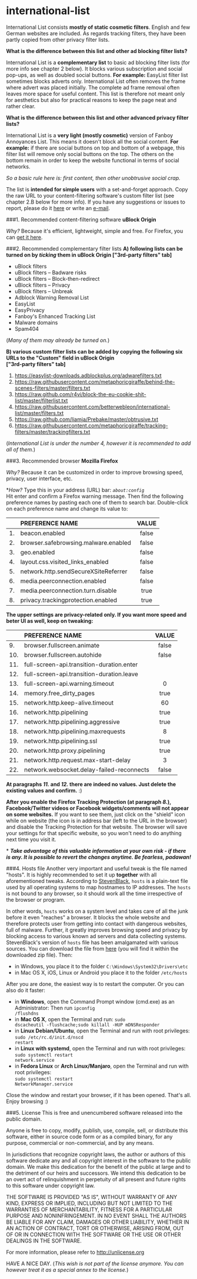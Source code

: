 # international-list

International List consists **mostly of static cosmetic filters**. English and few German websites are included. As regards tracking filters, they have been partly copied from other privacy filter lists.

**What is the difference between this list and other ad blocking filter lists?**

International List is a **complementary list** to basic ad blocking filter lists (for more info see chapter 2 below). It blocks various subscription and social pop-ups, as well as doubled social buttons. **For example:** EasyList filter list sometimes blocks adverts only. International List often removes the frame where advert was placed initially. The complete ad frame removal often leaves more space for useful content. This list is therefore not meant only for aesthetics but also for practical reasons to keep the page neat and rather clear.

**What is the difference between this list and other advanced privacy filter lists?**

International List is a **very light (mostly cosmetic)** version of Fanboy Annoyances List. This means it doesn't block all the social content. **For example:** if there are social buttons on top and bottom of a webpage, this filter list will remove only social buttons on the top. The others on the bottom remain in order to keep the website functional in terms of social networks.

*So a basic rule here is: first content, then other unobtrusive social crap.*

The list is **intended for simple users** with a set-and-forget approach. Copy the raw URL to your content-filtering software's custom filter list (see chapter 2.B below for more info). If you have any suggestions or issues to report, please do it [here](https://github.com/betterwebleon/international-list/issues) or write an [e-mail](mailto:betterweb.leon@outlook.com).

###1. Recommended content-filtering software
**uBlock Origin**

*Why?* Because it's efficient, lightweight, simple and free. For Firefox, you can [get it here](https://addons.mozilla.org/en/firefox/addon/ublock-origin/).

###2. Recommended complementary filter lists
**A) following lists can be turned on by *ticking* them in uBlock Origin ["3rd-party filters" tab]**
- uBlock filters
- uBlock filters – Badware risks
- uBlock filters – Block-then-redirect
- uBlock filters – Privacy
- uBlock filters – Unbreak
- Adblock Warning Removal List
- EasyList
- EasyPrivacy
- Fanboy's Enhanced Tracking List
- Malware domains
- Spam404

(*Many of them may already be turned on.*)

**B) various custom filter lists can be added by copying the following six URLs to the "Custom" field in uBlock Origin<br>["3rd-party filters" tab]**

1. https://easylist-downloads.adblockplus.org/adwarefilters.txt
2. https://raw.githubusercontent.com/metaphoricgiraffe/behind-the-scenes-filters/master/filters.txt
3. https://raw.github.com/r4vi/block-the-eu-cookie-shit-list/master/filterlist.txt
4. https://raw.githubusercontent.com/betterwebleon/international-list/master/filters.txt
5. https://raw.github.com/liamja/Prebake/master/obtrusive.txt
6. https://raw.githubusercontent.com/metaphoricgiraffe/tracking-filters/master/trackingfilters.txt

(*International List is under the number 4, however it is recommended to add all of them.*)

###3. Recommended browser
**Mozilla Firefox**

*Why?* Because it can be customized in order to improve browsing speed, privacy, user interface, etc.

\**How?* Type this in your address (URL) bar: *<code>about:config</code>*<br>
Hit enter and confirm a Firefox warning message. Then find the following preference names by pasting each one of them to search bar. Double-click on each preference name and change its value to:

|   | PREFERENCE NAME                      | VALUE |
|---|:-------------------------------------|:-----:|
|1. | beacon.enabled                       | false |
|2. | browser.safebrowsing.malware.enabled | false |
|3. | geo.enabled                          | false |
|4. | layout.css.visited_links_enabled     | false |
|5. | network.http.sendSecureXSiteReferrer | false |
|6. | media.peerconnection.enabled         | false |
|7. | media.peerconnection.turn.disable    |  true |
|8. | privacy.trackingprotection.enabled   |  true |

**The upper settings are privacy-related only. If you want more speed and beter UI as well, keep on tweaking:**

|   | PREFERENCE NAME                           | VALUE |
|---|:------------------------------------------|:-----:|
|9. | browser.fullscreen.animate                | false |
|10.| browser.fullscreen.autohide               | false |
|11.| full-screen-api.transition-duration.enter |       |
|12.| full-screen-api.transition-duration.leave |       |
|13.| full-screen-api.warning.timeout           |   0   |
|14.| memory.free_dirty_pages                   |  true |
|15.| network.http.keep-alive.timeout           |   60  |
|16.| network.http.pipelining                   |  true |
|17.| network.http.pipelining.aggressive        |  true |
|18.| network.http.pipelining.maxrequests       |   8   |
|19.| network.http.pipelining.ssl               |  true |
|20.| network.http.proxy.pipelining             |  true |
|21.| network.http.request.max-start-delay      |   3   |
|22.| network.websocket.delay-failed-reconnects | false |

**At paragraphs *11.* and *12.* there are indeed no values. Just delete the existing values and confirm.** :)

**After you enable the Firefox Tracking Protection (at paragraph *8.*), Facebook/Twitter videos or Facebook widgets/comments will not appear on some websites.** If you want to see them, just click on the "shield" icon while on website (the icon is in address bar (left to the URL in the browser) and disable the Tracking Protection for that website. The browser will save your settings for that specific website, so you won't need to do anything next time you visit it.

\* ***Take advantage of this valuable information at your own risk - if there is any. It is possible to revert the changes anytime. Be fearless, padawan!***

###4. Hosts file
Another very important and useful tweak is the file named "hosts". It is highly recommended to set it up **together** with all aforementioned tweaks. According to [StevenBlack](https://github.com/StevenBlack/hosts/blob/master/readme.md), <code>hosts</code> is a plain-text file used by all operating systems to map hostnames to IP addresses. The <code>hosts</code> is not bound to any browser, so it should work all the time irrespective of the browser or program.

In other words, <code>hosts</code> works on a system level and takes care of all the junk before it even "reaches" a browser. It blocks the whole website and therefore protects user from getting into contact with dangerous websites, full of malware. Further, it greatly improves browsing speed and privacy by blocking access to various known ad servers and data collecting systems. StevenBlack's version of <code>hosts</code> file has been amalgamated with various sources. You can download the file from [here](https://github.com/StevenBlack/hosts/archive/master.zip) (you will find it within the downloaded zip file). Then:

- in Windows, you  place it to the folder <code>C:\Windows\System32\Drivers\etc</code>
- in Mac OS X, iOS, Linux or Android you place it to the folder <code>/etc/hosts</code>

After you are done, the easiest way is to restart the computer. Or you can also do it faster:

- in **Windows**, open the Command Prompt window (cmd.exe) as an Administrator: Then run <code>ipconfig /flushdns</code>
- in **Mac OS X**, open the Terminal and run: <code>sudo dscacheutil -flushcache;sudo killall -HUP mDNSResponder</code>
- in **Linux Debian/Ubuntu**, open the Terminal and run with root privileges: <code>sudo /etc/rc.d/init.d/nscd restart</code>
- in **Linux with systemd**, open the Terminal and run with root privileges: <code>sudo systemctl restart network.service</code>
- in **Fedora Linux** or **Arch Linux/Manjaro**, open the Terminal and run with root privileges:<br><code>sudo systemctl restart NetworkManager.service</code>

Close the window and restart your browser, if it has been opened. That's all. Enjoy browsing :)

###5. License
This is free and unencumbered software released into the public domain.

Anyone is free to copy, modify, publish, use, compile, sell, or
distribute this software, either in source code form or as a compiled
binary, for any purpose, commercial or non-commercial, and by any
means.

In jurisdictions that recognize copyright laws, the author or authors
of this software dedicate any and all copyright interest in the
software to the public domain. We make this dedication for the benefit
of the public at large and to the detriment of our heirs and
successors. We intend this dedication to be an overt act of
relinquishment in perpetuity of all present and future rights to this
software under copyright law.

THE SOFTWARE IS PROVIDED "AS IS", WITHOUT WARRANTY OF ANY KIND,
EXPRESS OR IMPLIED, INCLUDING BUT NOT LIMITED TO THE WARRANTIES OF
MERCHANTABILITY, FITNESS FOR A PARTICULAR PURPOSE AND NONINFRINGEMENT.
IN NO EVENT SHALL THE AUTHORS BE LIABLE FOR ANY CLAIM, DAMAGES OR
OTHER LIABILITY, WHETHER IN AN ACTION OF CONTRACT, TORT OR OTHERWISE,
ARISING FROM, OUT OF OR IN CONNECTION WITH THE SOFTWARE OR THE USE OR
OTHER DEALINGS IN THE SOFTWARE.

For more information, please refer to <http://unlicense.org>

HAVE A NICE DAY. (*This wish is not part of the license anymore. You can however treat it as a special annex to the license.*)
